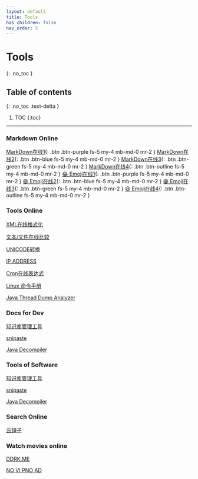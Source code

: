 ```yaml
---
layout: default
title: Tools
has_children: false
nav_order: 5
---
```


# Tools
{: .no_toc }

## Table of contents
{: .no_toc .text-delta }

1. TOC
{:toc}

---
### Markdown Online

[MarkDown在线1](http://editor.md.ipandao.com/examples/full.html){: .btn .btn-purple fs-5 my-4 mb-md-0 mr-2 }
[MarkDown在线2](https://www.zybuluo.com/mdeditor){: .btn .btn-blue fs-5 my-4 mb-md-0 mr-2 }
[MarkDown在线3](http://mahua.jser.me/){: .btn .btn-green fs-5 my-4 mb-md-0 mr-2 }
[MarkDown在线4](http://markdown.xiaoshujiang.com/){: .btn .btn-outline fs-5 my-4 mb-md-0 mr-2 }
[😂 Emoji在线1](http://getemoji.com/){: .btn .btn-purple fs-5 my-4 mb-md-0 mr-2 }
[😄 Emoji在线2](https://www.emojidaquan.com/){: .btn .btn-blue fs-5 my-4 mb-md-0 mr-2 }
[😁 Emoji在线3](https://www.emojiall.com/zh-hans){: .btn .btn-green fs-5 my-4 mb-md-0 mr-2 }
[😆 Emoji在线4](https://emojipedia.org/){: .btn .btn-outline fs-5 my-4 mb-md-0 mr-2 }
  

### Tools Online

<p>
<a href="https://c.runoob.com/front-end/710/" target="_blank" class="btn btn-primary fs-5 my-4 mb-md-0 mr-2">XML在线格式化</a>

<a href="https://www.diffchecker.com/diff" target="_blank" class="btn btn-blue  fs-5 mb-4 mb-md-0 mr-2">文本/文件在线比较</a>

<a href="http://www.jsons.cn/unicode" target="_blank" class="btn btn-blue  fs-5 mb-4 mb-md-0 mr-2">UNICODE转换</a>

<a href="https://ipaddress.com" target="_blank" class="btn btn-blue  fs-5 mb-4 mb-md-0 mr-2">IP ADDRESS</a>


<a href="http://cron.ciding.cc/" target="_blank" class="btn btn-green fs-5 mb-4 mb-md-0 mr-2">Cron在线表达式</a>

<a href="http://linux.51yip.com/" target="_blank" class="btn btn-primary fs-5 mb-4 mb-md-0 mr-2">Linux 命令手册</a>

<a href="https://fastthread.io/ft-index.jsp" target="_blank" class="btn btn-blue fs-5 mb-4 mb-md-0 mr-2">Java Thread Dump Analyzer</a>
</p>

### Docs for Dev  


<a href="https://obsidian.md" target="_blank" class="btn btn-purple  fs-5 mb-4 mb-md-0 mr-2">知识库管理工具</a>

<a href="https://www.snipaste.com/index.html" target="_blank" class="btn btn-primary fs-5 mb-4 mb-md-0 mr-2">snipaste</a>

<a href="http://java-decompiler.github.io/" target="_blank" class="btn btn-outline fs-5 mb-4 mb-md-0 mr-2">Java Decompiler</a>


### Tools of Software 


<a href="https://obsidian.md" target="_blank" class="btn btn-purple  fs-5 mb-4 mb-md-0 mr-2">知识库管理工具</a>

<a href="https://www.snipaste.com/index.html" target="_blank" class="btn btn-primary fs-5 mb-4 mb-md-0 mr-2">snipaste</a>

<a href="http://java-decompiler.github.io/" target="_blank" class="btn btn-outline fs-5 mb-4 mb-md-0 mr-2">Java Decompiler</a>

### Search Online

<a href="http://www.yunpz.net/" target="_blank" class="btn btn-primary fs-5 mb-4 mb-md-0 mr-2">云铺子</a>



### Watch movies online

<a href="https://ddrk.me/" target="_blank" class="btn btn-primary fs-5 mb-4 mb-md-0 mr-2">DDRK.ME</a>

<a href="https://www.novipnoad.com/" target="_blank" class="btn btn-green fs-5 mb-4 mb-md-0 mr-2">NO VI PNO AD</a>



